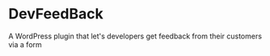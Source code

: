 # DevFeedBack
A WordPress plugin that let's developers get feedback from their customers via a form 

